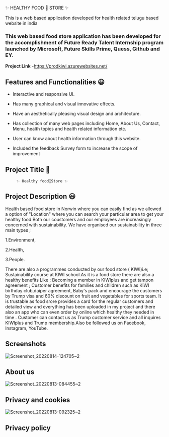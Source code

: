 
✨ HEALTHY FOOD 🍞 STORE ✨

This is a web based application developed for health related telugu based website in india

### This web based food store application has been developed for the accomplishment of Future Ready Talent Internship program launched by Microsoft, Future Skills Prime, Quess, Github and EY.

**Project Link** -https://prodkiwi.azurewebsites.net/

## Features and Functionalities 😃

- Interactive and responsive UI.

- Has many graphical and visual innovative effects.

- Have an aesthetically pleasing visual design and architecture.

- Has collection of many web pages including Home, About Us, Contact, Menu, health topics and health related information etc.

- User can know about health information through this website.

- Included the feedback Survey form to increase the scope of improvement 
## Project Title 🧐
         ✨ Healthy food🍞Store ✨
## Project Description 😃
Health based food store in Norwin where you can easily find as we allowed a option of "Location" where you can search your particular area to get your healthy food.Both our coustomers and our employees are increasingly concerned with sustainability. We have organised our sustainability in three main types ;

1.Environment,

2.Health,

3.People.

There are also a programmes conducted by our food store ( KIWI)i.e; Sustainability course at KIWI school.As it is a food store there are also a healthy benefits Like ; Becoming a member in KIWIplus and get tampon agreement ; Customer benefits for families and children such as KIWI birthday club,daiper agreement, Baby's pack and encourage the customers by Trump visa and 60% discount on fruit and vegetables for sports team. It is trustable as food srore provides a card for the regular customers and detailed view and everything has been uploaded in my project and there also an app who can even order by online which healthy they needed in time . Customer can contact us as Trump customer service and all inquires KIWIplus and Trump membership.Also be followed us on Facebook, Instagram, YouTube.

## Screenshots
![Screenshot_20220814-124705~2](https://user-images.githubusercontent.com/110820099/184526631-67480a00-2d5a-44cc-bdd1-69843e609ed9.jpg)

## About us 
![Screenshot_20220813-084455~2](https://user-images.githubusercontent.com/110820099/184526772-5ceb7893-bd76-4000-8ef4-5b556ea90741.jpg)

## Privacy and cookies 
![Screenshot_20220813-092325~2](https://user-images.githubusercontent.com/110820099/184526846-6044d043-5bbb-46f7-9e7f-700138b9a7c9.jpg)

## Privacy policy 





 






